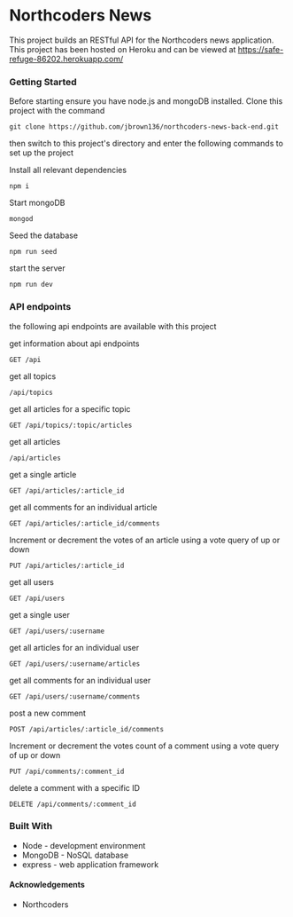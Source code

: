 # Northcoders News

This project builds an RESTful API for the Northcoders news application. This project has been hosted on Heroku and can be viewed at https://safe-refuge-86202.herokuapp.com/

### Getting Started

Before starting ensure you have node.js and mongoDB installed.
Clone this project with the command

```
git clone https://github.com/jbrown136/northcoders-news-back-end.git
```

then switch to this project's directory and enter the following commands to set up the project

Install all relevant dependencies

```
npm i
```

Start mongoDB

```
mongod
```

Seed the database

```
npm run seed
```

start the server

```
npm run dev
```

### API endpoints

the following api endpoints are available with this project

get information about api endpoints

```
GET /api
```

get all topics

```
/api/topics
```

get all articles for a specific topic

```
GET /api/topics/:topic/articles
```

get all articles

```
/api/articles
```

get a single article

```
GET /api/articles/:article_id
```

get all comments for an individual article

```
GET /api/articles/:article_id/comments
```

Increment or decrement the votes of an article using a vote query of up or down

```
PUT /api/articles/:article_id
```

get all users

```
GET /api/users
```

get a single user

```
GET /api/users/:username
```

get all articles for an individual user

```
GET /api/users/:username/articles
```

get all comments for an individual user

```
GET /api/users/:username/comments
```

post a new comment

```
POST /api/articles/:article_id/comments
```

Increment or decrement the votes count of a comment using a vote query of up or down

```
PUT /api/comments/:comment_id
```

delete a comment with a specific ID

```
DELETE /api/comments/:comment_id
```

### Built With

* Node - development environment
* MongoDB - NoSQL database
* express - web application framework

#### Acknowledgements

* Northcoders
